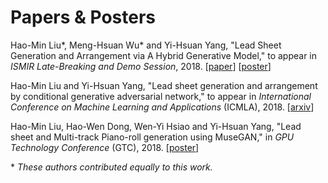 # Papers & Posters

Hao-Min Liu\*, Meng-Hsuan Wu\* and Yi-Hsuan Yang,
"Lead Sheet Generation and Arrangement via A Hybrid Generative Model,"
to appear in *ISMIR Late-Breaking and Demo Session*, 2018.
[[paper](https://liuhaumin.github.io/LeadsheetArrangement/pdf/ismir2018leadsheetarrangement.pdf)]
[[poster](https://liuhaumin.github.io/LeadsheetArrangement/pdf/ismir-lbd-poster_A0_final.pdf)]

Hao-Min Liu and Yi-Hsuan Yang,
"Lead sheet generation and arrangement by conditional generative adversarial network,"
to appear in *International Conference on Machine Learning and Applications* (ICMLA), 2018.
[[arxiv](https://arxiv.org/abs/1807.11161)]

Hao-Min Liu, Hao-Wen Dong, Wen-Yi Hsiao and Yi-Hsuan Yang,
"Lead sheet and Multi-track Piano-roll generation using MuseGAN,"
in *GPU Technology Conference* (GTC), 2018.
[[poster](https://liuhaumin.github.io/LeadsheetArrangement/pdf/GTC_poster_HaoMin.pdf)]

\* *These authors contributed equally to this work.*
